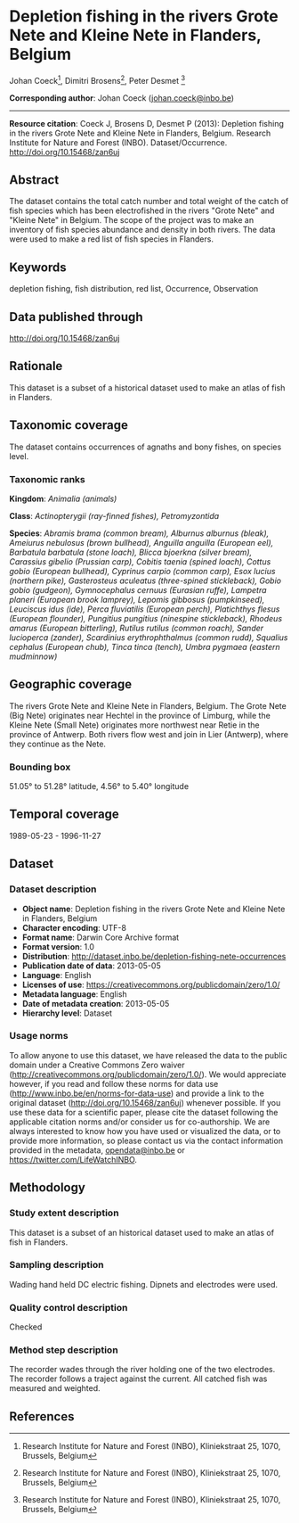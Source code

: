 # Depletion fishing in the rivers Grote Nete and Kleine Nete in Flanders, Belgium

Johan Coeck[^1], Dimitri Brosens[^1], Peter Desmet [^1]

[^1]: Research Institute for Nature and Forest (INBO), Kliniekstraat 25, 1070, Brussels, Belgium

**Corresponding author**: Johan Coeck (<johan.coeck@inbo.be>)

---

**Resource citation**: Coeck J, Brosens D, Desmet P (2013): Depletion fishing in the rivers Grote Nete and Kleine Nete in Flanders, Belgium. Research Institute for Nature and Forest (INBO). Dataset/Occurrence. <http://doi.org/10.15468/zan6uj>

## Abstract

The dataset contains the total catch number and total weight of the catch of fish species which has been electrofished in the rivers "Grote Nete" and "Kleine Nete" in Belgium. The scope of the project was to make an inventory of fish species abundance and density in both rivers. The data were used to make a red list of fish species in Flanders.

## Keywords

depletion fishing, fish distribution, red list, Occurrence, Observation

## Data published through

<http://doi.org/10.15468/zan6uj>

## Rationale

This dataset is a subset of a historical dataset used to make an atlas of fish in Flanders.

## Taxonomic coverage

The dataset contains occurrences of agnaths and bony fishes, on species level.

### Taxonomic ranks

**Kingdom**: *Animalia (animals)*

**Class**: *Actinopterygii (ray-finned fishes), Petromyzontida*

**Species**: *Abramis brama (common bream), Alburnus alburnus (bleak), Ameiurus nebulosus (brown bullhead), Anguilla anguilla (European eel), Barbatula barbatula (stone loach), Blicca bjoerkna (silver bream), Carassius gibelio (Prussian carp), Cobitis taenia (spined loach), Cottus gobio (European bullhead), Cyprinus carpio (common carp), Esox lucius (northern pike), Gasterosteus aculeatus (three-spined stickleback), Gobio gobio (gudgeon), Gymnocephalus cernuus (Eurasian ruffe), Lampetra planeri (European brook lamprey), Lepomis gibbosus (pumpkinseed), Leuciscus idus (ide), Perca fluviatilis (European perch), Platichthys flesus (European flounder), Pungitius pungitius (ninespine stickleback), Rhodeus amarus (European bitterling), Rutilus rutilus (common roach), Sander lucioperca (zander), Scardinius erythrophthalmus (common rudd), Squalius cephalus (European chub), Tinca tinca (tench), Umbra pygmaea (eastern mudminnow)*

## Geographic coverage

The rivers Grote Nete and Kleine Nete in Flanders, Belgium. The Grote Nete (Big Nete) originates near Hechtel in the province of Limburg, while the Kleine Nete (Small Nete) originates more northwest near Retie in the province of Antwerp. Both rivers flow west and join in Lier (Antwerp), where they continue as the Nete.

### Bounding box

51.05° to 51.28° latitude, 4.56° to 5.40° longitude

## Temporal coverage

1989-05-23 - 1996-11-27

## Dataset

### Dataset description

* **Object name**: Depletion fishing in the rivers Grote Nete and Kleine Nete in Flanders, Belgium
* **Character encoding**: UTF-8
* **Format name**: Darwin Core Archive format
* **Format version**: 1.0
* **Distribution**: <http://dataset.inbo.be/depletion-fishing-nete-occurrences>
* **Publication date of data**: 2013-05-05
* **Language**: English
* **Licenses of use**: <https://creativecommons.org/publicdomain/zero/1.0/>
* **Metadata language**: English
* **Date of metadata creation**: 2013-05-05
* **Hierarchy level**: Dataset

### Usage norms

To allow anyone to use this dataset, we have released the data to the public domain under a Creative Commons Zero waiver (<http://creativecommons.org/publicdomain/zero/1.0/>). We would appreciate however, if you read and follow these norms for data use (<http://www.inbo.be/en/norms-for-data-use>) and provide a link to the original dataset (<http://doi.org/10.15468/zan6uj>) whenever possible. If you use these data for a scientific paper, please cite the dataset following the applicable citation norms and/or consider us for co-authorship. We are always interested to know how you have used or visualized the data, or to provide more information, so please contact us via the contact information provided in the metadata, <opendata@inbo.be> or <https://twitter.com/LifeWatchINBO>.

## Methodology

### Study extent description

This dataset is a subset of an historical dataset used to make an atlas of fish in Flanders.

### Sampling description

Wading hand held DC electric fishing. Dipnets and electrodes were used.

### Quality control description

Checked

### Method step description

The recorder wades through the river holding one of the two electrodes. The recorder follows a traject against the current. All catched fish was measured and weighted.

## References
